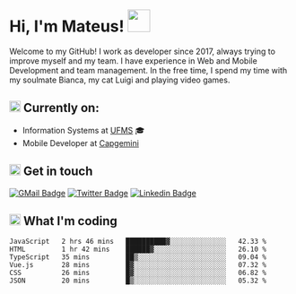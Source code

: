 # Hi, I'm Mateus! <img src="https://media.giphy.com/media/Lp2DXaHwco9FK/giphy.gif" width="40" height="40" />

Welcome to my GitHub! I work as developer since 2017, always trying to improve myself and my team. I have experience in Web and Mobile Development and team management. In the free time, I spend my time with my soulmate Bianca, my cat Luigi and playing video games.

## <img src="https://github.githubassets.com/images/icons/emoji/unicode/1f469-1f4bb.png" width="20" height="20" /> Currently on:
- Information Systems at [UFMS](https://www.ufms.br) :mortar_board:
- Mobile Developer at [Capgemini](https://www.capgemini.com)

## <img src="https://github.githubassets.com/images/icons/emoji/unicode/2615.png" width="20" height="20"/> Get in touch
[![GMail Badge](https://img.shields.io/badge/Gmail-D14836?style=for-the-badge&logo=gmail&logoColor=white&link=http://mailto:mateusragazzi.b@gmail.com)](http://malito:mateusragazzi.b@gmail.com)
[![Twitter Badge](https://img.shields.io/badge/Twitter-1DA1F2?style=for-the-badge&logo=twitter&logoColor=white&link=https://twitter.com/r_mateus39)](https://twitter.com/r_mateus39)
[![Linkedin Badge](https://img.shields.io/badge/LinkedIn-0077B5?style=for-the-badge&logo=linkedin&logoColor=white&link=https://www.linkedin.com/in/mateus-ragazzi/)](https://www.linkedin.com/in/mateus-ragazzi/)

## <img src="https://github.githubassets.com/images/icons/emoji/unicode/1f4ca.png" width="20" height="20"/> What I'm coding

<!--START_SECTION:waka-->

```text
JavaScript   2 hrs 46 mins   ██████████▓░░░░░░░░░░░░░░   42.33 %
HTML         1 hr 42 mins    ██████▓░░░░░░░░░░░░░░░░░░   26.10 %
TypeScript   35 mins         ██▒░░░░░░░░░░░░░░░░░░░░░░   09.04 %
Vue.js       28 mins         █▓░░░░░░░░░░░░░░░░░░░░░░░   07.32 %
CSS          26 mins         █▓░░░░░░░░░░░░░░░░░░░░░░░   06.82 %
JSON         20 mins         █▒░░░░░░░░░░░░░░░░░░░░░░░   05.32 %
```

<!--END_SECTION:waka-->
